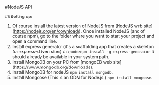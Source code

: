 #NodeJS API

##Setting up:
1. Of course install the latest version of NodeJS from [NodeJS web site] (https://nodejs.org/en/download/). Once installed NodeJS (and of course npm), go to the folder where you want to start your project and open a command line.
2. Install express generator (it's a scaffolding app that creates a skeleton for express-driven sites) 
`C:\node>npm install -g express-generator`  It should already be available in your system path.
3. Install MongoDB on your PC from [mongoDB web site] (https://www.mongodb.org/downloads).
4. Install MongoDB for nodeJS `npm install mongodb`.
5. Install Mongoose (This is an ODM for Node.js.) `npm install mongoose`.
 